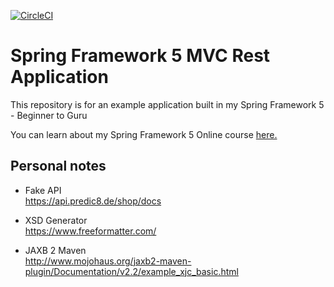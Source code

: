 [![CircleCI](https://circleci.com/gh/Rouche/spring5-mvc-rest.svg?style=svg)](https://circleci.com/gh/Rouche/spring5-mvc-rest)
# Spring Framework 5 MVC Rest Application

This repository is for an example application built in my Spring Framework 5 - Beginner to Guru

You can learn about my Spring Framework 5 Online course [here.](http://courses.springframework.guru/p/spring-framework-5-begginer-to-guru/?product_id=363173)

## Personal notes

- Fake API  
https://api.predic8.de/shop/docs

- XSD Generator  
https://www.freeformatter.com/

- JAXB 2 Maven  
http://www.mojohaus.org/jaxb2-maven-plugin/Documentation/v2.2/example_xjc_basic.html
